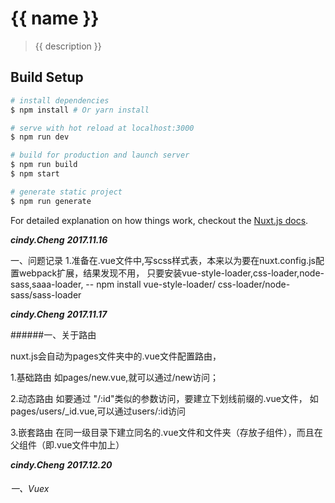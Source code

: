 # {{ name }}

> {{ description }}

## Build Setup

``` bash
# install dependencies
$ npm install # Or yarn install

# serve with hot reload at localhost:3000
$ npm run dev

# build for production and launch server
$ npm run build
$ npm start

# generate static project
$ npm run generate
```

For detailed explanation on how things work, checkout the [Nuxt.js docs](https://github.com/nuxt/nuxt.js).

***cindy.Cheng***
***2017.11.16***

一、问题记录
1.准备在.vue文件中,写scss样式表，本来以为要在nuxt.config.js配置webpack扩展，结果发现不用，
只要安装vue-style-loader,css-loader,node-sass,saaa-loader,
-- npm install vue-style-loader/ css-loader/node-sass/sass-loader


***cindy.Cheng***
***2017.11.17***

######一、关于路由

nuxt.js会自动为pages文件夹中的.vue文件配置路由，

1.基础路由
如pages/new.vue,就可以通过/new访问；

2.动态路由
如要通过 "/:id"类似的参数访问，要建立下划线前缀的.vue文件，
如pages/users/_id.vue,可以通过users/:id访问

3.嵌套路由
在同一级目录下建立同名的.vue文件和文件夹（存放子组件），而且在父组件（即.vue文件中加上<nuxt-child></nuxt-child>）


***cindy.Cheng***
***2017.12.20***

###### 一、Vuex














